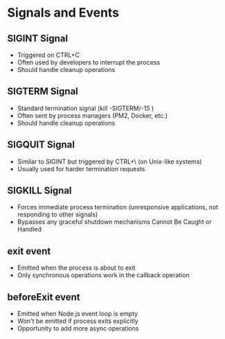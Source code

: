 # Signals and Events

## SIGINT Signal

- Triggered on CTRL+C
- Often used by developers to interrupt the process
- Should handle cleanup operations

## SIGTERM Signal

- Standard termination signal (kill -SIGTERM/-15 <PID>)
- Often sent by process managers (PM2, Docker, etc.)
- Should handle cleanup operations

## SIGQUIT Signal

- Similar to SIGINT but triggered by CTRL+\ (on Unix-like systems)
- Usually used for harder termination requests

## SIGKILL Signal

- Forces immediate process termination (unresponsive applications, not responding to other signals)
- Bypasses any graceful shutdown mechanisms
  Cannot Be Caught or Handled

## exit event

- Emitted when the process is about to exit
- Only synchronous operations work in the callback operation

## beforeExit event

- Emitted when Node.js event loop is empty
- Won't be emitted if process exits explicitly
- Opportunity to add more async operations
